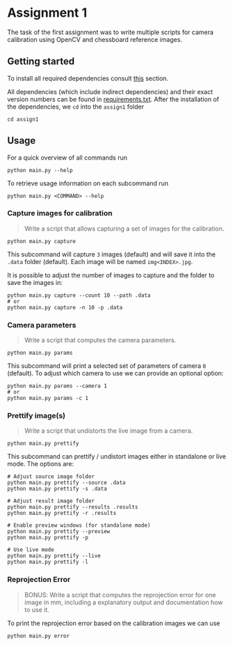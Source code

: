 # Assignment 1

The task of the first assignment was to write multiple scripts for camera calibration using OpenCV and chessboard
reference images.

## Getting started

To install all required dependencies consult [this](../README.md#setup) section.

All dependencies (which include indirect dependencies) and their exact version numbers can be found in
[requirements.txt](../requirements.txt). After the installation of the dependencies, we `cd` into the `assign1` folder

```shell
cd assign1
```

## Usage

For a quick overview of all commands run

```shell
python main.py --help
```

To retrieve usage information on each subcommand run

```shell
python main.py <COMMAND> --help
```

### Capture images for calibration

> Write a script that allows capturing a set of images for the calibration.

```shell
python main.py capture
```

This subcommand will capture `3` images (default) and will save it into the `.data` folder (default). Each image will be
named `img<INDEX>.jpg`.

It is possible to adjust the number of images to capture and the folder to save the images in:

```shell
python main.py capture --count 10 --path .data
# or
python main.py capture -n 10 -p .data
```

### Camera parameters

> Write a script that computes the camera parameters.

```shell
python main.py params
```

This subcommand will print a selected set of parameters of camera `0` (default). To adjust which camera to use we can
provide an optional option:

```shell
python main.py params --camera 1
# or
python main.py params -c 1
```

### Prettify image(s)

> Write a script that undistorts the live image from a camera.

```shell
python main.py prettify
```

This subcommand can prettify / undistort images either in standalone or live mode. The options are:

```shell
# Adjust source image folder
python main.py prettify --source .data
python main.py prettify -s .data

# Adjust result image folder
python main.py prettify --results .results
python main.py prettify -r .results

# Enable preview windows (for standalone mode)
python main.py prettify --preview
python main.py prettify -p

# Use live mode
python main.py prettify --live
python main.py prettify -l
```

### Reprojection Error

> BONUS: Write a script that computes the reprojection error for one image in mm, including a explanatory output and
> documentation how to use it.

To print the reprojection error based on the calibration images we can use

```shell
python main.py error
```
